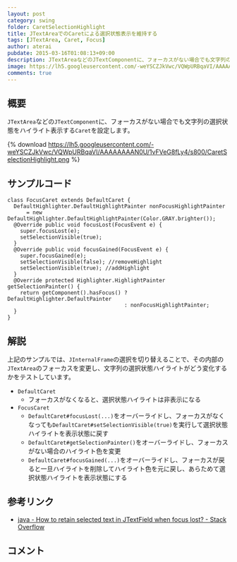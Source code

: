 ```yaml
---
layout: post
category: swing
folder: CaretSelectionHighlight
title: JTextAreaでのCaretによる選択状態表示を維持する
tags: [JTextArea, Caret, Focus]
author: aterai
pubdate: 2015-03-16T01:08:13+09:00
description: JTextAreaなどのJTextComponentに、フォーカスがない場合でも文字列の選択状態をハイライト表示するCaretを設定します。
image: https://lh5.googleusercontent.com/-weYSCZJkVwc/VQWpURBqaVI/AAAAAAAAN0U/1vFVeG8fLy4/s800/CaretSelectionHighlight.png
comments: true
---
```

## 概要
`JTextArea`などの`JTextComponent`に、フォーカスがない場合でも文字列の選択状態をハイライト表示する`Caret`を設定します。

{% download https://lh5.googleusercontent.com/-weYSCZJkVwc/VQWpURBqaVI/AAAAAAAAN0U/1vFVeG8fLy4/s800/CaretSelectionHighlight.png %}

## サンプルコード
<pre class="prettyprint"><code>class FocusCaret extends DefaultCaret {
  DefaultHighlighter.DefaultHighlightPainter nonFocusHighlightPainter
      = new DefaultHighlighter.DefaultHighlightPainter(Color.GRAY.brighter());
  @Override public void focusLost(FocusEvent e) {
    super.focusLost(e);
    setSelectionVisible(true);
  }
  @Override public void focusGained(FocusEvent e) {
    super.focusGained(e);
    setSelectionVisible(false); //removeHighlight
    setSelectionVisible(true); //addHighlight
  }
  @Override protected Highlighter.HighlightPainter getSelectionPainter() {
    return getComponent().hasFocus() ? DefaultHighlighter.DefaultPainter
                                     : nonFocusHighlightPainter;
  }
}
</code></pre>

## 解説
上記のサンプルでは、`JInternalFrame`の選択を切り替えることで、その内部の`JTextArea`のフォーカスを変更し、文字列の選択状態ハイライトがどう変化するかをテストしています。

- `DefaultCaret`
    - フォーカスがなくなると、選択状態ハイライトは非表示になる
- `FocusCaret`
    - `DefaultCaret#focusLost(...)`をオーバーライドし、フォーカスがなくなっても`DefaultCaret#setSelectionVisible(true)`を実行して選択状態ハイライトを表示状態に戻す
    - `DefaultCaret#getSelectionPainter()`をオーバーライドし、フォーカスがない場合のハイライト色を変更
    - `DefaultCaret#focusGained(...)`をオーバーライドし、フォーカスが戻ると一旦ハイライトを削除してハイライト色を元に戻し、あらためて選択状態ハイライトを表示状態にする

<!-- dummy comment line for breaking list -->

## 参考リンク
- [java - How to retain selected text in JTextField when focus lost? - Stack Overflow](http://stackoverflow.com/questions/18237317/how-to-retain-selected-text-in-jtextfield-when-focus-lost)

<!-- dummy comment line for breaking list -->

## コメント
